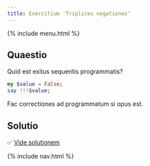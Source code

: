 ```yaml
---
title: Exercitium 'Triplices negationes’
---
```


{% include menu.html %}

## Quaestio

Quid est exitus sequentis programmatis?

```raku
my $value = False;
say !!!$value;
```

Fac correctiones ad programmatum si opus est.

## Solutio

✅ [Vide solutionem](solution)

{% include nav.html %}